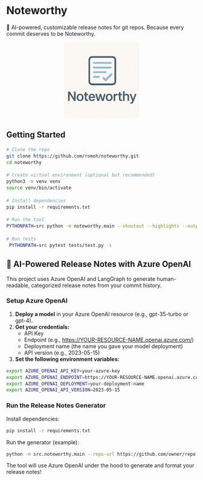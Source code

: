 # Noteworthy

📝 AI-powered, customizable release notes for git repos. Because every commit deserves to be Noteworthy.

<div align="center">
  <img src="assets/logo.png" width="200" alt="Project Logo">
</div>

## Getting Started

```bash
# Clone the repo
git clone https://github.com/romoh/noteworthy.git
cd noteworthy

# Create virtual environment (optional but recommended)
python3 -m venv venv
source venv/bin/activate

# Install dependencies
pip install -r requirements.txt

# Run the tool
PYTHONPATH=src python -m noteworthy.main --shoutout --highlights --output-format markdown --output-file release_notes.md --repo-url https://github.com/owner/repo

# Run tests
 PYTHONPATH=src pytest tests/test.py -s
```

## 🚀 AI-Powered Release Notes with Azure OpenAI

This project uses Azure OpenAI and LangGraph to generate human-readable, categorized release notes from your commit history.

### Setup Azure OpenAI

1. **Deploy a model** in your Azure OpenAI resource (e.g., gpt-35-turbo or gpt-4).
2. **Get your credentials:**
   - API Key
   - Endpoint (e.g., https://YOUR-RESOURCE-NAME.openai.azure.com/)
   - Deployment name (the name you gave your model deployment)
   - API version (e.g., 2023-05-15)
3. **Set the following environment variables:**

```bash
export AZURE_OPENAI_API_KEY=your-azure-key
export AZURE_OPENAI_ENDPOINT=https://YOUR-RESOURCE-NAME.openai.azure.com/
export AZURE_OPENAI_DEPLOYMENT=your-deployment-name
export AZURE_OPENAI_API_VERSION=2023-05-15
```

### Run the Release Notes Generator

Install dependencies:
```bash
pip install -r requirements.txt
```

Run the generator (example):
```bash
python -m src.noteworthy.main --repo-url https://github.com/owner/repo --from-tag v1.0.0 --to-tag v1.1.0 --shoutout
```

The tool will use Azure OpenAI under the hood to generate and format your release notes!
